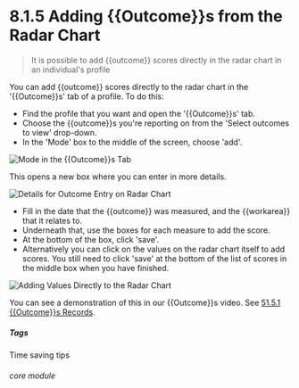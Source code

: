 # 8.1.5 <i class="fas fa-trophy"></i> Adding {{Outcome}}s from the Radar Chart

> It is possible to add {{outcome}} scores directly in the radar chart in an individual's profile



You can add {{outcome}} scores directly to the radar chart in the '{{Outcome}}s' tab of a profile. To do this:

- Find the profile that you want and open the '{{Outcome}}s' tab.
- Choose the {{outcome}}s you're reporting on from the 'Select outcomes to view' drop-down.
- In the 'Mode' box to the middle of the screen, choose 'add'.

![Mode in the {{Outcome}}s Tab](8.1.5a.png)

This opens a new box where you can enter in more details.

![Details for Outcome Entry on Radar Chart](8.1.5b.png)

- Fill in the date that the {{outcome}} was measured, and the {{workarea}} that it relates to.
- Underneath that, use the boxes for each measure to add the score.
- At the bottom of the box, click 'save'.
- Alternatively you can click on the values on the radar chart itself to add scores. You still need to click 'save' at the bottom of the list of scores in the middle box when you have finished.

![Adding Values Directly to the Radar Chart](8.1.5c.png)

You can see a demonstration of this in our {{Outcome}}s video. See [51.5.1 {{Outcome}}s Records](/help/index/p/51.1.1).

##### Tags
Time saving tips

###### core module




